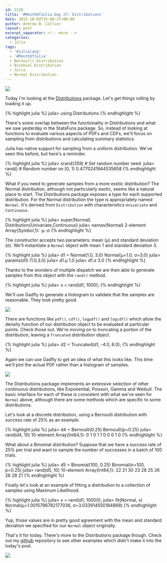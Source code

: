 ```yaml
---
id: 2128
title: '#MonthOfJulia Day 27: Distributions'
date: 2015-10-02T15:00:27+00:00
author: Andrew B. Collier
layout: post
excerpt_separator: <!-- more -->
categories:
  - Julia
tags:
  - '#julialang'
  - '#MonthOfJulia'
  - Bernoulli Distribution
  - Binomial Distribution
  - Julia
  - Normal Distribution
---
```


<!-- more -->

<img src="{{ site.baseurl }}/static/img/2015/09/Julia-Logo-Distributions.png">

Today I'm looking at the [Distributions](http://distributionsjl.readthedocs.org/en/latest/) package. Let's get things rolling by loading it up.

{% highlight julia %}
julia> using Distributions
{% endhighlight %}

There's some overlap between the functionality in Distributions and what we saw yesterday in the StatsFuns package. So, instead of looking at functions to evaluate various aspects of PDFs and CDFs, we'll focus on sampling from distributions and calculating summary statistics.

Julia has native support for sampling from a uniform distribution. We've seen this before, but here's a reminder.

{% highlight julia %}
julia> srand(359) # Set random number seed.
julia> rand() # Random number on [0, 1)
0.4770241944535658
{% endhighlight %}

What if you need to generate samples from a more exotic distribution? The Normal distribution, although not particularly exotic, seems like a natural place to start. The Distributions package exposes a type for each supported distribution. For the Normal distribution the type is appropriately named `Normal`. It's derived from `Distribution` with characteristics `Univariate` and `Continuous`.

{% highlight julia %}
julia> super(Normal)
Distribution{Univariate,Continuous}
julia> names(Normal)
2-element Array{Symbol,1}:
 :μ
 :σ
{% endhighlight %}

The constructor accepts two parameters: mean (μ) and standard deviation (σ). We'll instantiate a `Normal` object with mean 1 and standard deviation 3.

{% highlight julia %}
julia> d1 = Normal(1.0, 3.0)
Normal(μ=1.0, σ=3.0)
julia> params(d1)
(1.0,3.0)
julia> d1.μ
1.0
julia> d1.σ
3.0
{% endhighlight %}

Thanks to the wonders of multiple dispatch we are then able to generate samples from this object with the `rand()` method.

{% highlight julia %}
julia> x = rand(d1, 1000);
{% endhighlight %}

We'll use Gadfly to generate a histogram to validate that the samples are reasonable. They look pretty good.

<img src="{{ site.baseurl }}/static/img/2015/09/normal-histogram.png">

There are functions like `pdf()`, `cdf()`, `logpdf()` and `logcdf()` which allow the density function of our distribution object to be evaluated at particular points. Check those out. We're moving on to truncating a portion of the distribution, leaving a `Truncated` distribution object.

{% highlight julia %}
julia> d2 = Truncated(d1, -4.0, 6.0);
{% endhighlight %}

Again we can use Gadfly to get an idea of what this looks like. This time we'll plot the actual PDF rather than a histogram of samples.

<img src="{{ site.baseurl }}/static/img/2015/09/truncated-normal-pdf.png">

The Distributions package implements an extensive selection of other continuous distributions, like Exponential, Poisson, Gamma and Weibull. The basic interface for each of these is consistent with what we've seen for `Normal` above, although there are some methods which are specific to some distributions.

Let's look at a discrete distribution, using a Bernoulli distribution with success rate of 25% as an example.

{% highlight julia %}
julia> d4 = Bernoulli(0.25)
Bernoulli(p=0.25)
julia> rand(d4, 10)
10-element Array{Int64,1}:
 0
 1
 0
 1
 1
 0
 0
 0
 1
 0
{% endhighlight %}

What about a Binomial distribution? Suppose that we have a success rate of 25% per trial and want to sample the number of successes in a batch of 100 trials.

{% highlight julia %}
julia> d5 = Binomial(100, 0.25)
Binomial(n=100, p=0.25)
julia> rand(d5, 10)
10-element Array{Int64,1}:
 22
 21
 30
 23
 28
 25
 26
 26
 28
 21
{% endhighlight %}

Finally let's look at an example of fitting a distribution to a collection of samples using Maximum Likelihood.

{% highlight julia %}
julia> x = rand(d1, 10000);
julia> fit(Normal, x)
Normal(μ=1.0015796782177036, σ=3.033914550184868)
{% endhighlight %}

Yup, those values are in pretty good agreement with the mean and standard deviation we specified for our `Normal` object originally.

That's it for today. There's more to the Distributions package though. Check out my [github](https://github.com/DataWookie/MonthOfJulia) repository to see other examples which didn't make it into the today's post.

[<img src="{{ site.baseurl }}/static/img/2015/09/t_distribution.png">](http://imgs.xkcd.com/comics/t_distribution.png)


